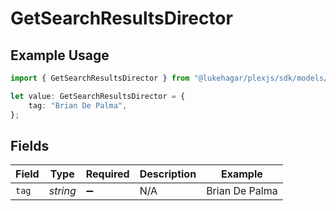 # GetSearchResultsDirector

## Example Usage

```typescript
import { GetSearchResultsDirector } from "@lukehagar/plexjs/sdk/models/operations";

let value: GetSearchResultsDirector = {
    tag: "Brian De Palma",
};
```

## Fields

| Field              | Type               | Required           | Description        | Example            |
| ------------------ | ------------------ | ------------------ | ------------------ | ------------------ |
| `tag`              | *string*           | :heavy_minus_sign: | N/A                | Brian De Palma     |